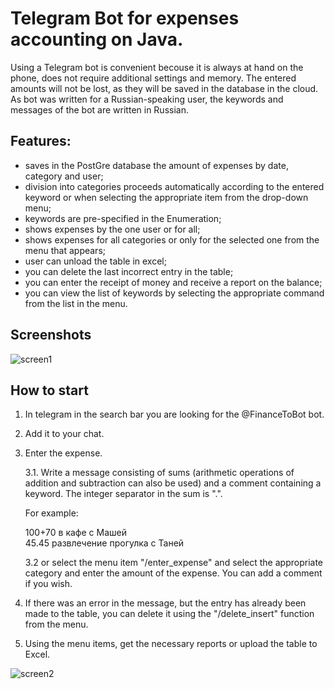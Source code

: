 # Telegram Bot for expenses accounting on Java.
Using a Telegram bot is convenient becouse it is always at hand on the phone, does not require additional settings and memory. The entered amounts will not be lost, as they will be saved in the database in the cloud. As bot was written for a Russian-speaking user, the keywords and messages of the bot are written in Russian.

## Features:
- saves in the PostGre database the amount of expenses by date, category and user;
- division into categories proceeds automatically according to the entered keyword or when selecting the appropriate item from the drop-down menu;
- keywords are pre-specified in the Enumeration;
- shows expenses by the one user or for all;
- shows expenses for all categories or only for the selected one from the menu that appears;
- user can unload the table in excel;
- you can delete the last incorrect entry in the table;
- you can enter the receipt of money and receive a report on the balance;
- you can view the list of keywords by selecting the appropriate command from the list in the menu.

## Screenshots

![screen1](https://github.com/TolkachevaSE/telegramBot/tree/main/screenshots/screenshot1.png)

## How to start

 1. In telegram in the search bar you are looking for the @FinanceToBot bot.
 2. Add it to your chat.
 3. Enter the expense.
 
      3.1. Write a message consisting of sums (arithmetic operations of addition and subtraction can also be used) and a comment containing a keyword. The integer separator in the sum is ".".
      
      For example:
      
      100+70 в кафе с Машей      
      45.45 развлечение прогулка с Таней
      
      3.2 or select the menu item "/enter_expense" and select the appropriate category and enter the amount of the expense. You can add a comment if you wish.
   4. If there was an error in the message, but the entry has already been made to the table, you can delete it using the "/delete_insert" function from the menu.
   5. Using the menu items, get the necessary reports or upload the table to Excel.

![screen2](https://github.com/TolkachevaSE/telegramBot/tree/main/screenshots/screenshot2.png)


